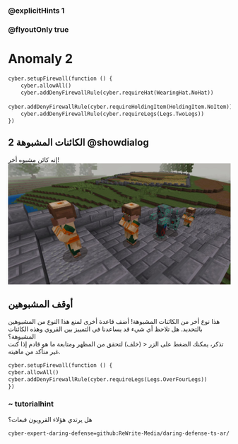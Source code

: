 ### @explicitHints 1
### @flyoutOnly true

# Anomaly 2

```ghost
cyber.setupFirewall(function () {
    cyber.allowAll()
    cyber.addDenyFirewallRule(cyber.requireHat(WearingHat.NoHat))
    cyber.addDenyFirewallRule(cyber.requireHoldingItem(HoldingItem.NoItem))
    cyber.addDenyFirewallRule(cyber.requireLegs(Legs.TwoLegs))
})

```

## الكائنات المشبوهة 2 @showdialog
إنه كائن مشبوه أخر!   
![Anomaly](https://raw.githubusercontent.com/CausewayDigital/Minecraft-EE-MakeCode/main/tutorials/cyber-kingdom/firewall/images/level_3.jpg)


## أوقف المشبوهين
هذا نوع أخر من الكائنات المشبوهة! أضف قاعدة أخرى لمنع هذا النوع من المشبوهين بالتحديد.
هل تلاحظ أي شيء قد يساعدنا في التمييز بين القروي وهذه الكائنات المشبوهة؟   
تذكر، يمكنك الضغط على الزر < (خلف) لتحقق من المظهر ومتابعة ما هو قادم إذا كنت غير متأكد من ماهيته.


```template
cyber.setupFirewall(function () {
cyber.allowAll()
cyber.addDenyFirewallRule(cyber.requireLegs(Legs.OverFourLegs))
})
```

### ~ tutorialhint
هل يرتدي هؤلاء القرويون قبعات؟


```package
cyber-expert-daring-defense=github:ReWrite-Media/daring-defense-ts-ar/
```